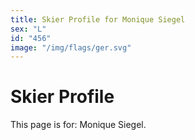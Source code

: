 ```yaml
---
title: Skier Profile for Monique Siegel
sex: "L"
id: "456"
image: "/img/flags/ger.svg" 
---
```


# Skier Profile

This page is for: Monique Siegel.
    